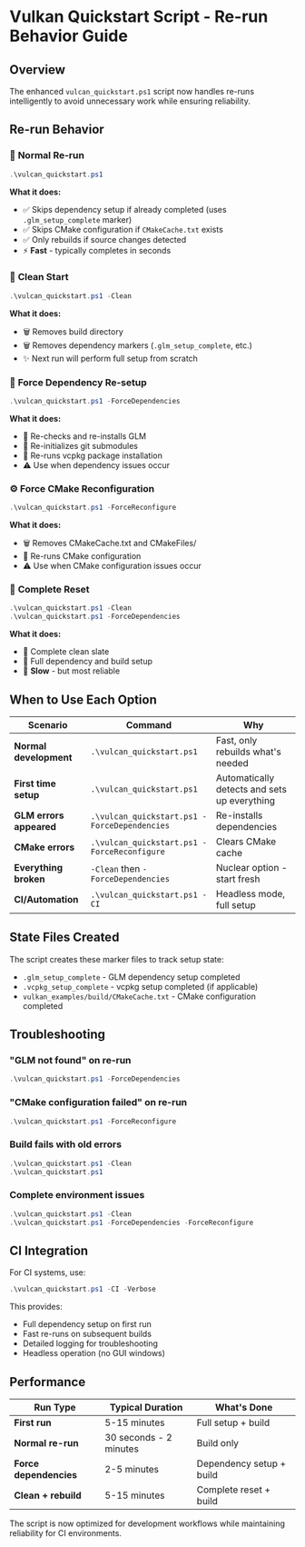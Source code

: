 # Vulkan Quickstart Script - Re-run Behavior Guide

## Overview
The enhanced `vulcan_quickstart.ps1` script now handles re-runs intelligently to avoid unnecessary work while ensuring reliability.

## Re-run Behavior

### 🔄 **Normal Re-run** 
```powershell
.\vulcan_quickstart.ps1
```
**What it does:**
- ✅ Skips dependency setup if already completed (uses `.glm_setup_complete` marker)
- ✅ Skips CMake configuration if `CMakeCache.txt` exists
- ✅ Only rebuilds if source changes detected
- ⚡ **Fast** - typically completes in seconds

### 🧹 **Clean Start**
```powershell
.\vulcan_quickstart.ps1 -Clean
```
**What it does:**
- 🗑️ Removes build directory
- 🗑️ Removes dependency markers (`.glm_setup_complete`, etc.)
- ✨ Next run will perform full setup from scratch

### 🔧 **Force Dependency Re-setup**
```powershell
.\vulcan_quickstart.ps1 -ForceDependencies
```
**What it does:**
- 🔄 Re-checks and re-installs GLM
- 🔄 Re-initializes git submodules
- 🔄 Re-runs vcpkg package installation
- ⚠️ Use when dependency issues occur

### ⚙️ **Force CMake Reconfiguration**
```powershell
.\vulcan_quickstart.ps1 -ForceReconfigure
```
**What it does:**
- 🗑️ Removes CMakeCache.txt and CMakeFiles/
- 🔄 Re-runs CMake configuration
- ⚠️ Use when CMake configuration issues occur

### 🔄 **Complete Reset**
```powershell
.\vulcan_quickstart.ps1 -Clean
.\vulcan_quickstart.ps1 -ForceDependencies
```
**What it does:**
- 🧹 Complete clean slate
- 🔄 Full dependency and build setup
- 🐌 **Slow** - but most reliable

## When to Use Each Option

| Scenario | Command | Why |
|----------|---------|-----|
| **Normal development** | `.\vulcan_quickstart.ps1` | Fast, only rebuilds what's needed |
| **First time setup** | `.\vulcan_quickstart.ps1` | Automatically detects and sets up everything |
| **GLM errors appeared** | `.\vulcan_quickstart.ps1 -ForceDependencies` | Re-installs dependencies |
| **CMake errors** | `.\vulcan_quickstart.ps1 -ForceReconfigure` | Clears CMake cache |
| **Everything broken** | `-Clean` then `-ForceDependencies` | Nuclear option - start fresh |
| **CI/Automation** | `.\vulcan_quickstart.ps1 -CI` | Headless mode, full setup |

## State Files Created

The script creates these marker files to track setup state:

- `.glm_setup_complete` - GLM dependency setup completed
- `.vcpkg_setup_complete` - vcpkg setup completed (if applicable)
- `vulkan_examples/build/CMakeCache.txt` - CMake configuration completed

## Troubleshooting

### "GLM not found" on re-run
```powershell
.\vulcan_quickstart.ps1 -ForceDependencies
```

### "CMake configuration failed" on re-run
```powershell
.\vulcan_quickstart.ps1 -ForceReconfigure
```

### Build fails with old errors
```powershell
.\vulcan_quickstart.ps1 -Clean
.\vulcan_quickstart.ps1
```

### Complete environment issues
```powershell
.\vulcan_quickstart.ps1 -Clean
.\vulcan_quickstart.ps1 -ForceDependencies -ForceReconfigure
```

## CI Integration

For CI systems, use:
```powershell
.\vulcan_quickstart.ps1 -CI -Verbose
```

This provides:
- Full dependency setup on first run
- Fast re-runs on subsequent builds
- Detailed logging for troubleshooting
- Headless operation (no GUI windows)

## Performance

| Run Type | Typical Duration | What's Done |
|----------|------------------|-------------|
| **First run** | 5-15 minutes | Full setup + build |
| **Normal re-run** | 30 seconds - 2 minutes | Build only |
| **Force dependencies** | 2-5 minutes | Dependency setup + build |
| **Clean + rebuild** | 5-15 minutes | Complete reset + build |

The script is now optimized for development workflows while maintaining reliability for CI environments.
